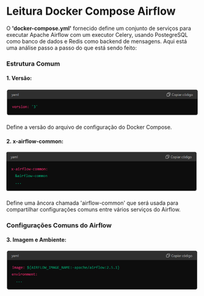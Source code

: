 # Leitura Docker Compose Airflow

O <b>'docker-compose.yml'</b> fornecido define um conjunto de serviços para executar Apache Airflow com um executor Celery, usando PostegreSQL como banco de dados e Redis como backend
de mensagens. Aqui está uma análise passo a passo do que está sendo feito:

### Estrutura Comum

#### 1. Versão:

<img src="https://github.com/JosiTubaroski/Leitura_Docker_Compose_Airflow/blob/main/img/01_Versao.png">

Define a versão do arquivo de configuração do Docker Compose.


#### 2. x-airflow-common:

<img src="https://github.com/JosiTubaroski/Leitura_Docker_Compose_Airflow/blob/main/img/02_X_Common.png">

Define uma âncora chamada 'airflow-common' que será usada para compartilhar configurações comuns entre vários serviços do Airflow.

### Configurações Comuns do Airflow

#### 3. Imagem e Ambiente:

<img src="https://github.com/JosiTubaroski/Leitura_Docker_Compose_Airflow/blob/main/img/03_Imagens_Ambiente.png">

